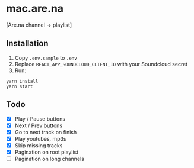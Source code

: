 # mac.are.na

[Are.na channel -> playlist]

## Installation
1. Copy `.env.sample` to `.env`
2. Replace `REACT_APP_SOUNDCLOUD_CLIENT_ID` with your Soundcloud secret
3. Run:
```
yarn install
yarn start
```

## Todo
- [x] Play / Pause buttons
- [x] Next / Prev buttons
- [x] Go to next track on finish
- [x] Play youtubes, mp3s
- [x] Skip missing tracks
- [x] Pagination on root playlist
- [ ] Pagination on long channels 
